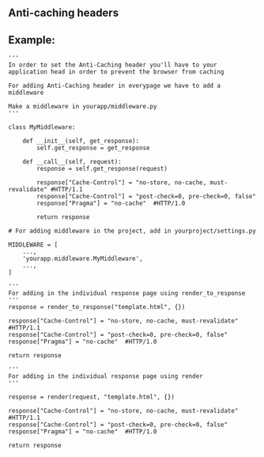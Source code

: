 
Anti-caching headers
-------

## Example:

	'''
    In order to set the Anti-Caching header you'll have to your application head in order to prevent the browser from caching

    For adding Anti-Caching header in everypage we have to add a middleware

    Make a middleware in yourapp/middleware.py
    '''

    class MyMiddleware:

    	def __init__(self, get_response):
        	self.get_response = get_response

    	def __call__(self, request):
        	response = self.get_response(request)

        	response["Cache-Control"] = "no-store, no-cache, must-revalidate" #HTTP/1.1
			response["Cache-Control"] = "post-check=0, pre-check=0, false"
			response["Pragma"] = "no-cache"  #HTTP/1.0
        	
        	return response
   	
   	# For adding middleware in the project, add in yourproject/settings.py

   	MIDDLEWARE = [
    	...,
    	'yourapp.middleware.MyMiddleware',
    	...,
	]	

	'''
	For adding in the individual response page using render_to_response
	'''
	response = render_to_response("template.html", {})

	response["Cache-Control"] = "no-store, no-cache, must-revalidate" #HTTP/1.1
	response["Cache-Control"] = "post-check=0, pre-check=0, false"
	response["Pragma"] = "no-cache"  #HTTP/1.0

	return response
	
	'''
	For adding in the individual response page using render
	'''

	response = render(request, "template.html", {})
	
	response["Cache-Control"] = "no-store, no-cache, must-revalidate" #HTTP/1.1
	response["Cache-Control"] = "post-check=0, pre-check=0, false"
	response["Pragma"] = "no-cache"  #HTTP/1.0
	
	return response